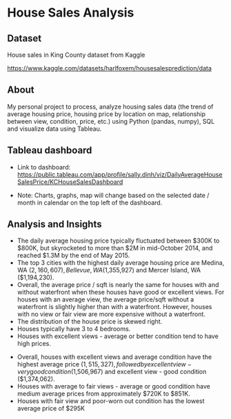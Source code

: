 # House Sales Analysis
 
## Dataset 
House sales in King County dataset from Kaggle

https://www.kaggle.com/datasets/harlfoxem/housesalesprediction/data

## About
My personal project to process, analyze housing sales data (the trend of average housing price, housing price by location on map, relationship between view, condition, price, etc.) using Python (pandas, numpy), SQL and visualize data using Tableau.

## Tableau dashboard
* Link to dashboard: https://public.tableau.com/app/profile/sally.dinh/viz/DailyAverageHouseSalesPrice/KCHouseSalesDashboard

* Note: Charts, graphs, map will change based on the selected date / month in calendar on the top left of the dashboard.

## Analysis and Insights
* The daily average housing price typically fluctuated between $300K to $800K, but skyrocketed to more than $2M in mid-October 2014, and reached $1.3M by the end of May 2015.
* The top 3 cities with the highest daily average housing price are Medina, WA ($2,160,607), Bellevue, WA ($1,355,927) and Mercer Island, WA ($1,194,230).
* Overall, the average price / sqft is nearly the same for houses with and without waterfront when these houses have good or excellent views. For houses with an average view, the average price/sqft without a waterfront is slightly higher than with a waterfront. However, houses with no view or fair view are more expensive without a waterfront.
* The distribution of the house price is skewed right.
* Houses typically have 3 to 4 bedrooms.
* Houses with excellent views - average or better condition tend to have high prices. 
+ Overall, houses with excellent views and average condition have the highest average price ($1,515,327), followed by excellent view - very good condition ($1,506,967) and excellent view - good condition ($1,374,062). 
+ Houses with average to fair views - average or good condition have medium average prices from approximately $720K to $851K.
+ Houses with fair view and poor-worn out condition has the lowest average price of $295K

